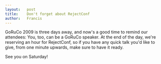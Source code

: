 ```yaml
---
layout:   post
title:    Don't forget about RejectConf
author:   Francis
---
```


GoRuCo 2009 is three days away, and now's a good time to remind our attendees: You, too, can be a GoRuCo speaker. At the end of the day, we're reserving an hour for RejectConf, so if you have any quick talk you'd like to give, from one minute upwards, make sure to have it ready.

See you on Saturday!

